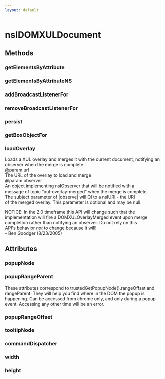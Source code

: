 ```yaml
---
layout: default
---
```


# nsIDOMXULDocument #

## Methods ##

### getElementsByAttribute ###

### getElementsByAttributeNS ###

### addBroadcastListenerFor ###

### removeBroadcastListenerFor ###

### persist ###

### getBoxObjectFor ###

### loadOverlay ###
  
Loads a XUL overlay and merges it with the current document, notifying an  
observer when the merge is complete.   
@param   url  
         The URL of the overlay to load and merge  
@param   observer  
         An object implementing nsIObserver that will be notified with a  
         message of topic "xul-overlay-merged" when the merge is complete.   
         The subject parameter of |observe| will QI to a nsIURI - the URI   
         of the merged overlay. This parameter is optional and may be null.  
  
NOTICE:  In the 2.0 timeframe this API will change such that the   
         implementation will fire a DOMXULOverlayMerged event upon merge  
         completion rather than notifying an observer. Do not rely on this  
         API's behavior _not_ to change because it will!  
         - Ben Goodger (8/23/2005)  
  

## Attributes ##

### popupNode ###

### popupRangeParent ###
  
These attributes correspond to trustedGetPopupNode().rangeOffset and  
rangeParent. They will help you find where in the DOM the popup is  
happening. Can be accessed from chrome only, and only during a popup  
event. Accessing any other time will be an error.  
  

### popupRangeOffset ###

### tooltipNode ###

### commandDispatcher ###

### width ###

### height ###
